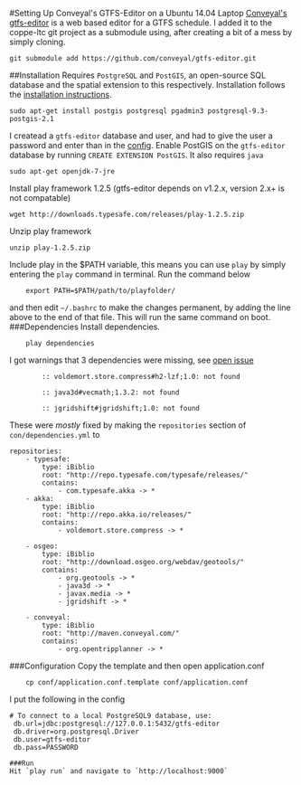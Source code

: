 #Setting Up Conveyal's GTFS-Editor on a Ubuntu 14.04 Laptop
[Conveyal's](https://www.conveyal.com) [gtfs-editor](https://github.com/conveyal/gtfs-editor/) is a web based editor for a GTFS schedule. I added it to the coppe-ltc git project as a submodule using, after creating a bit of a mess by simply cloning.
```
git submodule add https://github.com/conveyal/gtfs-editor.git
```


##Installation
Requires `PostgreSQL` and `PostGIS`, an open-source SQL database and the spatial extension to this respectively. Installation follows the [installation instructions](https://github.com/conveyal/gtfs-editor/blob/master/INSTALL.md).   

```shell
sudo apt-get install postgis postgresql pgadmin3 postgresql-9.3-postgis-2.1
```

I createad a `gtfs-editor` database and user, and had to give the user a password and enter than in the [config](#configuration). Enable PostGIS on the `gtfs-editor` database by running `CREATE EXTENSION PostGIS`. 
It also requires `java`  
```shell
sudo apt-get openjdk-7-jre
```
Install play framework 1.2.5 (gtfs-editor depends on v1.2.x, version 2.x+ is not compatable)

	wget http://downloads.typesafe.com/releases/play-1.2.5.zip


Unzip play framework

	unzip play-1.2.5.zip
    
Include play in the $PATH variable, this means you can use `play` by simply entering the `play` command in terminal. Run the command below
```shell
    export PATH=$PATH/path/to/playfolder/
```
and then edit `~/.bashrc` to make the changes permanent, by adding the line above to the end of that file. This will run the same command on boot.  
###Dependencies
Install dependencies.
```
    play dependencies
```
I got warnings that 3 dependencies were missing, see [open issue](https://github.com/conveyal/gtfs-editor/issues/211)
```shell
        :: voldemort.store.compress#h2-lzf;1.0: not found

		:: java3d#vecmath;1.3.2: not found

		:: jgridshift#jgridshift;1.0: not found
```
These were *mostly* fixed by making the `repositories` section of `con/dependencies.yml` to
```shell
repositories:
    - typesafe:
        type: iBiblio
        root: "http://repo.typesafe.com/typesafe/releases/"
        contains:
            - com.typesafe.akka -> *
    - akka:
        type: iBiblio
        root: "http://repo.akka.io/releases/"
        contains:
            - voldemort.store.compress -> *

    - osgeo:
        type: iBiblio
        root: "http://download.osgeo.org/webdav/geotools/"
        contains:
            - org.geotools -> *
            - java3d -> *
            - javax.media -> *
            - jgridshift -> *

    - conveyal:
        type: iBiblio
        root: "http://maven.conveyal.com/"
        contains:
            - org.opentripplanner -> *
```
###Configuration
Copy the template and then open application.conf
```shell
    cp conf/application.conf.template conf/application.conf
```
 I put the following in the config
```shell
# To connect to a local PostgreSQL9 database, use:
 db.url=jdbc:postgresql://127.0.0.1:5432/gtfs-editor
 db.driver=org.postgresql.Driver
 db.user=gtfs-editor
 db.pass=PASSWORD
```

```
###Run
Hit `play run` and navigate to `http://localhost:9000`
